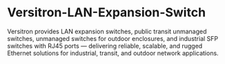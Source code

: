 # Versitron-LAN-Expansion-Switch
Versitron provides LAN expansion switches, public transit unmanaged switches, unmanaged switches for outdoor enclosures, and industrial SFP switches with RJ45 ports — delivering reliable, scalable, and rugged Ethernet solutions for industrial, transit, and outdoor network applications.
